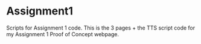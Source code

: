 # Assignment1
Scripts for Assignment 1 code. 
This is the 3 pages + the TTS script code for my Assignment 1 Proof of Concept webpage.
